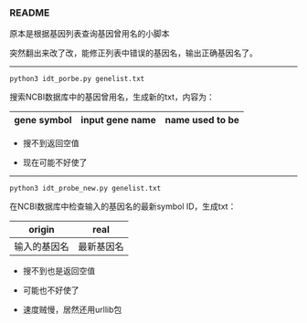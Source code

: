 ### README

原本是根据基因列表查询基因曾用名的小脚本

突然翻出来改了改，能修正列表中错误的基因名，输出正确基因名了。

---
	python3 idt_porbe.py genelist.txt

搜索NCBI数据库中的基因曾用名，生成新的txt，内容为：

| gene symbol | input gene name | name used to be |
| ----------- | --------------- | --------------- |

* 搜不到返回空值

* 现在可能不好使了

---

	python3 idt_probe_new.py genelist.txt

在NCBI数据库中检查输入的基因名的最新symbol ID，生成txt：

| origin | real|
| ------ | --- |
| 输入的基因名 | 最新基因名|

* 搜不到也是返回空值

* 可能也不好使了

* 速度贼慢，居然还用urllib包

